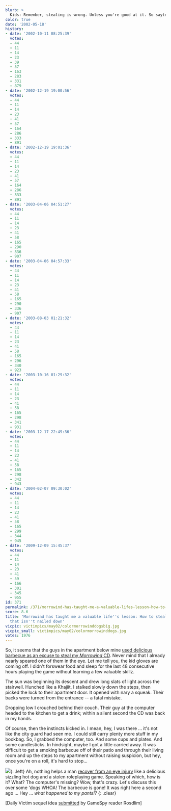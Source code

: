 ```yaml
---
blurb: >
  Kids: Remember, stealing is wrong. Unless you're good at it. So sayteth Morrowind...
color: true
date: '2002-05-18'
history:
- date: '2002-10-11 08:25:39'
  votes:
  - 44
  - 11
  - 14
  - 23
  - 39
  - 57
  - 163
  - 283
  - 331
  - 879
- date: '2002-12-19 19:00:56'
  votes:
  - 44
  - 11
  - 14
  - 23
  - 41
  - 57
  - 164
  - 286
  - 333
  - 891
- date: '2002-12-19 19:01:36'
  votes:
  - 44
  - 11
  - 14
  - 23
  - 41
  - 57
  - 164
  - 286
  - 333
  - 891
- date: '2003-04-06 04:51:27'
  votes:
  - 44
  - 11
  - 14
  - 23
  - 41
  - 58
  - 165
  - 290
  - 336
  - 907
- date: '2003-04-06 04:57:33'
  votes:
  - 44
  - 11
  - 14
  - 23
  - 41
  - 58
  - 165
  - 290
  - 336
  - 907
- date: '2003-08-03 01:21:32'
  votes:
  - 44
  - 11
  - 14
  - 23
  - 41
  - 58
  - 165
  - 296
  - 340
  - 923
- date: '2003-10-16 01:29:32'
  votes:
  - 44
  - 11
  - 14
  - 23
  - 41
  - 58
  - 165
  - 298
  - 341
  - 931
- date: '2003-12-17 22:49:36'
  votes:
  - 44
  - 11
  - 14
  - 23
  - 41
  - 58
  - 165
  - 298
  - 342
  - 943
- date: '2004-02-07 09:30:02'
  votes:
  - 44
  - 11
  - 14
  - 23
  - 41
  - 58
  - 165
  - 299
  - 344
  - 945
- date: '2009-12-09 15:45:37'
  votes:
  - 44
  - 11
  - 14
  - 23
  - 41
  - 59
  - 166
  - 301
  - 345
  - 955
id: 371
permalink: /371/morrowind-has-taught-me-a-valuable-lifes-lesson-how-to-steal-everything-that-isnt-nailed-down/
score: 8.6
title: 'Morrowind has taught me a valuable life''s lesson: How to steal everything
  that isn''t nailed down'
vicpic: victimpics/may02/colormorrowinddogsbig.jpg
vicpic_small: victimpics/may02/colormorrowinddogs.jpg
votes: 1976
---
```


So, it seems that the guys in the apartment below mine [used delicious
barbecue as an excuse to steal my *Morrowind* CD](%ARTICLE[363]%).
Never mind that I already nearly speared one of them in the eye. Let me
tell you, the kid gloves are coming off. I didn't forswear food and
sleep for the last 48 consecutive hours playing the game without
learning a few valuable skillz.

The sun was beginning its descent and drew long slats of light across
the stairwell. Hunched like a Khajiit, I stalked slowly down the steps,
then picked the lock to their apartment door. It opened with nary a
squeak. Their backs were turned from the entrance -- a fatal mistake.

Dropping low I crouched behind their couch. Their guy at the computer
headed to the kitchen to get a drink; within a silent second the CD was
back in my hands.

Of course, then the instincts kicked in. I mean, hey, I was there … it's
not like the city guard had seen me. I could still carry plenty more
stuff in my bookbag. So, I grabbed the computer, too. And some cups and
plates. And some candlesticks. In hindsight, maybe I got a little
carried away. It was difficult to get a smoking barbecue off of their
patio and through their living room and up the steps to my apartment
without raising suspicion, but hey, once you're on a roll, it's hard to
stop…

[![](img/victimpics/thesauce.gif)](%ARTICLE[363]%){: .left} Ah, nothing helps
a man [recover from an eye injury](%ARTICLE[363]%) like a delicious
sizzling hot dog and a stolen roleplaying game. Speaking of which, how
is it? What? The computer's missing? Wow, that's crazy. Let's discuss
this over some 'dogs WHOA! The barbecue is gone! It was right here a
second ago … Hey … *what happened to my pants!?*
{: .clear}

\[Daily Victim sequel idea [submitted](mailto:feedback@gamespy.com) by
GameSpy reader Rosdlim\]
